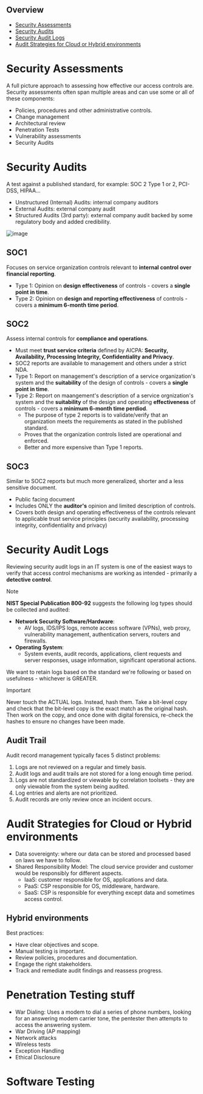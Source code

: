 ## Overview
- [Security Assessments](#security-assessments)
- [Security Audits](#security-audits)
- [Security Audit Logs](#security-audit-logs)
- [Audit Strategies for Cloud or Hybrid environments](#audit-strategies-for-cloud-or-hybrid-environments)

# Security Assessments
A full picture approach to assessing how effective our access controls are. Security assessments often span multiple areas and can use some or all of these components:
- Policies, procedures and other administrative controls.
- Change management
- Architectural review
- Penetration Tests
- Vulnerability assessments
- Security Audits

# Security Audits
A test against a published standard, for example: SOC 2 Type 1 or 2, PCI-DSS, HIPAA...
- Unstructured (Internal) Audits: internal company auditors
- External Audits: external company audit
- Structured Audits (3rd party): external company audit backed by some regulatory body and added credibility.

![image](https://github.com/0xScorpio/Certifications/assets/140411254/aa53b6a7-ffc8-4b47-b1f5-c28a4b25b342)

## SOC1
Focuses on service organization controls relevant to **internal control over financial reporting**.
- Type 1: Opinion on **design effectiveness** of controls - covers a **single point in time**.
- Type 2: Opinion on **design and reporting effectiveness** of controls - covers a **minimum 6-month time period**.

## SOC2
Assess internal controls for **compliance and operations**.
- Must meet **trust service criteria** defined by AICPA: **Security, Availability, Processing Integrity, Confidentiality and Privacy**.
- SOC2 reports are available to management and others under a strict NDA.
- Type 1: Report on management's description of a service organization's system and the **suitability** of the design of controls - covers a **single point in time**.
- Type 2: Report on maangement's description of a service orgnization's system and the **suitability** of the design and operating **effectiveness** of controls - covers a **minimum 6-month time perdiod**.
  - The purpose of type 2 reports is to validate/verify that an organization meets the requirements as stated in the published standard.
  - Proves that the organization controls listed are operational and enforced.
  - Better and more expensive than Type 1 reports.

## SOC3
Similar to SOC2 reports but much more generalized, shorter and a less sensitive document.
- Public facing document
- Includes ONLY the **auditor's** opinion and limited description of controls.
- Covers both design and operating effectiveness of the controls relevant to applicable trust service principles (security availability, processing integrity, confidentiality and privacy)

# Security Audit Logs
Reviewing security audit logs in an IT system is one of the easiest ways to verify that access control mechanisms are working as intended - primarily a **detective control**.
> [!NOTE]
> **NIST Special Publication 800-92** suggests the following log types should be collected and audited:
> - **Network Security Software/Hardware**:
>   - AV logs, IDS/IPS logs, remote access software (VPNs), web proxy, vulnerability management, authentication servers, routers and firewalls.
> - **Operating System**:
>   - System events, audit records, applications, client requests and server responses, usage information, significant operational actions.

We want to retain logs based on the standard we're following or based on usefulness - whichever is GREATER.

> [!IMPORTANT]
> Never touch the ACTUAL logs. Instead, hash them.
> Take a bit-level copy and check that the bit-level copy is the exact match as the original hash.
> Then work on the copy, and once done with digital forensics, re-check the hashes to ensure no changes have been made.

## Audit Trail
Audit record management typically faces 5 distinct problems:
1. Logs are not reviewed on a regular and timely basis.
2. Audit logs and audit trails are not stored for a long enough time period.
3. Logs are not standardized or viewable by correlation toolsets - they are only viewable from the system being audited.
4. Log entries and alerts are not prioritized.
5. Audit records are only review once an incident occurs.

# Audit Strategies for Cloud or Hybrid environments
- Data sovereignty: where our data can be stored and processed based on laws we have to follow.
- Shared Responsibility Model: The cloud service provider and customer would be responsibly for different aspects.
  - IaaS: customer responsible for OS, applications and data.
  - PaaS: CSP responsible for OS, middleware, hardware.
  - SaaS: CSP is responsible for everything except data and sometimes access control.

## Hybrid environments
Best practices:
- Have clear objectives and scope.
- Manual testing is important.
- Review policies, procedures and documentation.
- Engage the right stakeholders.
- Track and remediate audit findings and reassess progress.

# Penetration Testing stuff
- War Dialing: Uses a modem to dial a series of phone numbers, looking for an answering modem carrier tone, the pentester then attempts to access the answering system.
- War Driving (AP mapping)
- Network attacks
- Wireless tests
- Exception Handling
- Ethical Disclosure

# Software Testing
  

